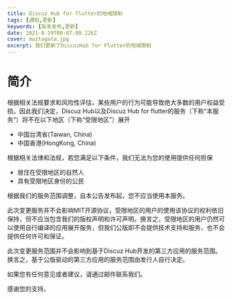 ```yaml
---
title: Discuz Hub for flutter的地域限制
tags: [通知,更新]
keywords: [版本发布,更新]
date: 2021-8-19T00:07:00.226Z
cover: muztagata.jpg
excerpt: 我们更新了DiscuzHub for Flutter的地域限制
---
```


# 简介

根据相关法规要求和风险性评估，某些用户的行为可能导致绝大多数的用户权益受损。因此我们决定，Discuz Hub以及Discuz Hub for flutter的服务（下称“本服务”）将不在以下地区（下称“受限地区”）展开

+ 中国台湾省(Taiwan, China)
+ 中国香港(HongKong, China)

根据相关法律和法规，若您满足以下条件，我们无法为您的使用提供任何担保

+ 居住在受限地区的自然人
+ 具有受限地区身份的公民

根据我们的服务范围调整，自本公告发布起，您不应当使用本服务。

此次变更服务并不会影响MIT开源协议，受限地区的用户的使用该协议的权利依旧保持，但不应当包含我们的版权声明和许可声明。换言之，受限地区的用户仍然可以使用自行编译的应用展开服务，但我们公版即不会提供技术支持和服务，也不会提供任何许可和保证。

此次变更服务范围并不会影响到基于Discuz Hub开发的第三方应用的服务范围。换言之，基于公版驱动的第三方应用的服务范围由发行人自行决定。

如果您有任何意见或者建议，请通过邮件联系我们。

感谢您的支持。